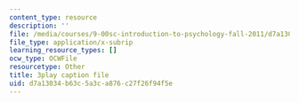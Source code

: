 ```yaml
---
content_type: resource
description: ''
file: /media/courses/9-00sc-introduction-to-psychology-fall-2011/d7a13034b63c5a3ca876c27f26f94f5e_76O3rulk844.vtt
file_type: application/x-subrip
learning_resource_types: []
ocw_type: OCWFile
resourcetype: Other
title: 3play caption file
uid: d7a13034-b63c-5a3c-a876-c27f26f94f5e
---
```

